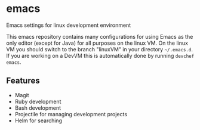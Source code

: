 # emacs
Emacs settings for linux development environment

This emacs repository contains many configurations for using Emacs as the only editor (except for Java) for all purposes on the linux VM.
On the linux VM you should switch to the branch "linuxVM" in your directory `~/.emacs.d`. 
If you are working on a DevVM this is automatically done by running `devchef emacs`.

## Features ##
- Magit
- Ruby development
- Bash development
- Projectile for managing development projects
- Helm for searching
